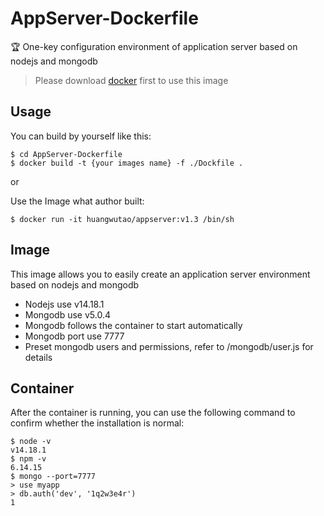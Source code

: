 # AppServer-Dockerfile
🏆   One-key configuration environment of application server based on nodejs and mongodb

> Please download [docker](https://www.docker.com/) first to use this image

## Usage

You can build by yourself like this:
```shell
$ cd AppServer-Dockerfile
$ docker build -t {your images name} -f ./Dockfile .
```
or

Use the Image what author built:

```shell
$ docker run -it huangwutao/appserver:v1.3 /bin/sh
```

## Image

This image allows you to easily create an application server environment based on nodejs and mongodb

* Nodejs use v14.18.1
* Mongodb use v5.0.4
* Mongodb follows the container to start automatically
* Mongodb port use 7777
* Preset mongodb users and permissions, refer to /mongodb/user.js for details

## Container

After the container is running, you can use the following command to confirm whether the installation is normal:

```shell
$ node -v
v14.18.1
$ npm -v
6.14.15
$ mongo --port=7777
> use myapp
> db.auth('dev', '1q2w3e4r')
1
```